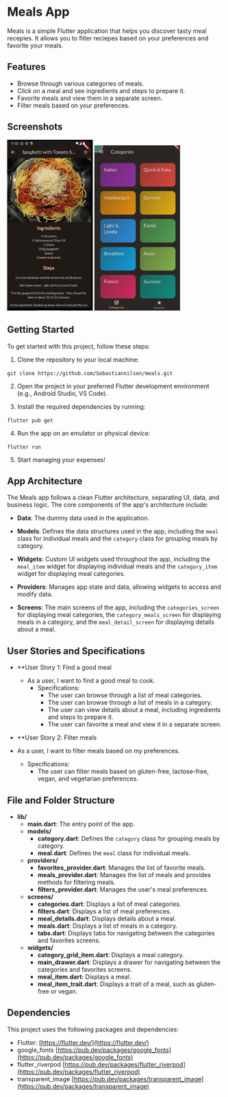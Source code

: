# Meals App

Meals is a simple Flutter application that helps you discover tasty meal recepies. It allows you to filter reciepes based on your preferences and favorite your meals.

## Features

- Browse through various categories of meals.
- Click on a meal and see ingredients and steps to prepare it.
- Favorite meals and view them in a separate screen.
- Filter meals based on your preferences.

## Screenshots

<img src="screenshots/screenshot1.png" alt="drawing" width="200"/>
<img src="screenshots/screenshot2.png" alt="drawing" width="200"/>

## Getting Started

To get started with this project, follow these steps:

1. Clone the repository to your local machine:

`git clone https://github.com/Sebastiannilsen/meals.git`

2. Open the project in your preferred Flutter development environment (e.g., Android Studio, VS Code).

3. Install the required dependencies by running:

`flutter pub get`

4. Run the app on an emulator or physical device:

`flutter run`


5. Start managing your expenses!

## App Architecture

The Meals app follows a clean Flutter architecture, separating UI, data, and business logic. The core components of the app's architecture include:

- **Data**: The dummy data used in the application.

- **Models**: Defines the data structures used in the app, including the `meal` class for individual meals and the `category` class for grouping meals by category.

- **Widgets**: Custom UI widgets used throughout the app, including the `meal_item` widget for displaying individual meals and the `category_item` widget for displaying meal categories.

- **Providers**: Manages app state and data, allowing widgets to access and modify data.

- **Screens**: The main screens of the app, including the `categories_screen` for displaying meal categories, the `category_meals_screen` for displaying meals in a category, and the `meal_detail_screen` for displaying details about a meal.

## User Stories and Specifications

- **User Story 1: Find a good meal
  - As a user, I want to find a good meal to cook.
    - Specifications:
        - The user can browse through a list of meal categories.
        - The user can browse through a list of meals in a category.
        - The user can view details about a meal, including ingredients and steps to prepare it.
        - The user can favorite a meal and view it in a separate screen.

- **User Story 2: Filter meals
- As a user, I want to filter meals based on my preferences.
    - Specifications:
        - The user can filter meals based on gluten-free, lactose-free, vegan, and vegetarian preferences.

## File and Folder Structure

- **lib/**
  - **main.dart**: The entry point of the app.
  - **models/**
    - **category.dart**: Defines the `category` class for grouping meals by category.
    - **meal.dart**: Defines the `meal` class for individual meals.
  - **providers/**
    - **favorites_provider.dart**: Manages the list of favorite meals.
    - **meals_provider.dart**: Manages the list of meals and provides methods for filtering meals.
    - **filters_provider.dart**: Manages the user's meal preferences.
  - **screens/**
    - **categories.dart**: Displays a list of meal categories.
    - **filters.dart**: Displays a list of meal preferences.
    - **meal_details.dart**: Displays details about a meal.
    - **meals.dart**: Displays a list of meals in a category.
    - **tabs.dart**: Displays tabs for navigating between the categories and favorites screens.
  - **widgets/** 
    - **category_grid_item.dart**: Displays a meal category.
    - **main_drawer.dart**: Displays a drawer for navigating between the categories and favorites screens.
    - **meal_item.dart**: Displays a meal.
    - **meal_item_trait.dart**: Displays a trait of a meal, such as gluten-free or vegan.


## Dependencies

This project uses the following packages and dependencies:

- Flutter: [https://flutter.dev/](https://flutter.dev/)
- google_fonts [https://pub.dev/packages/google_fonts](https://pub.dev/packages/google_fonts)
- flutter_riverpod [https://pub.dev/packages/flutter_riverpod](https://pub.dev/packages/flutter_riverpod)
- transparent_image [https://pub.dev/packages/transparent_image](https://pub.dev/packages/transparent_image)
